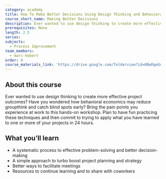 ```yaml
---
category: academy
title: How To Make Better Decisions Using Design Thinking and Behavioral Economics
course_short_name: Making Better Decisions
description: Ever wanted to use design thinking to create more effective project outcomes? Plan to have fun practicing these techniques and then commit to trying to apply what youíve learned to one or more of your projects in 24 hours.
prerequisites: None
length: 2.5
series:
subjects:
  - Process Improvement
team_members:
  - marc-hebert
order: 0
course_materials_link: 'https://drive.google.com/folderview?id=0BwRgeGq-b8f9bUx5MFpOT0hsV3c&usp=sharing'
---
```



## About this course

Ever wanted to use design thinking to create more effective project outcomes? Have you wondered how behavioral economics may reduce groupthink and catch blind spots early? Bring the pain points you experience at work to this hands-on workshop. Plan to have fun practicing these techniques and then commit to trying to apply what you have learned to one or more of your projects in 24 hours.

## What you’ll learn

* A systematic process to effective problem-solving and better decision-making
* A simple approach to turbo boost project planning and strategy
* Better ways to facilitate meetings
* Resources to continue learning and to share with coworkers